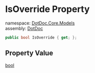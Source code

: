 ﻿# IsOverride Property

namespace: [DotDoc\.Core\.Models](../../DotDoc.Core.Models.md)<br />
assembly: [DotDoc](../../../DotDoc.md)



```csharp
public bool IsOverride { get; };
```

## Property Value

[bool](https://docs.microsoft.com/ja-jp/dotnet/api/System.Boolean)

